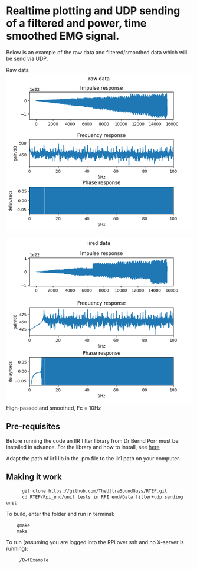 # Realtime plotting and UDP sending of a filtered and power, time smoothed EMG signal.

Below is an example of the raw data and filtered/smoothed data which will be send via UDP.

Raw data
![](origin.png)


![](flhp1ed.png)
High-passed and smoothed, Fc = 10Hz

## Pre-requisites 

Before running the code an IIR filter library from Dr Bernd Porr must be installed in advance. For the library and how to install, see [here](https://github.com/berndporr/iir1)

Adapt the path of iir1 lib in the .pro file to the iir1 path on your computer.

## Making it work


```
      git clone https://github.com/TheUltraSoundGuys/RTEP.git
      cd RTEP/Rpi_end/unit tests in RPI end/Data filter+udp sending unit
```

To build, enter the folder and run in terminal:

```
    qmake
    make
```

To run (assuming you are logged into the RPi over ssh and no X-server is running):

```
    ./QwtExample
```

